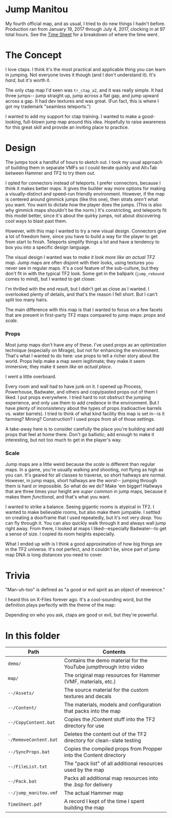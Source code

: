 Jump Manitou
============

My fourth official map, and as usual, I tried to do new things I hadn't before. Production
ran from January 19, 2017 through July 4, 2017, clocking in at 97 total hours. See the
[Time Sheet](https://github.com/alexwnovak/TF2Maps/raw/master/jump_manitou/TimeSheet.pdf) for a breakdown of where the time went.

# The Concept

I love ctaps. I think it's the most practical and applicable thing you can learn in jumping.
Not everyone loves it though (and I don't understand it). It's _hard_, but it's worth it.

The only ctap map I'd seen was `tr_ctap_a2`, and it was really simple. It had three jumps--
jump straight up, jump across a flat gap, and jump upward across a gap. It had dev textures
and was great. (Fun fact, this is where I got my trademark "seamless teleports.")

I wanted to add my support for ctap training. I wanted to make a good-looking, full-blown
jump map around this idea. Hopefully to raise awareness for this great skill and provide an
inviting place to practice.

# Design

The jumps took a handful of hours to sketch out. I took my usual approach of building them in
separate VMFs so I could iterate quickly and Alt+Tab between Hammer and TF2 to try them out.

I opted for connectors instead of teleports. I prefer connectors, because I think it makes
better maps. It gives the builder way more options for making a visually-distinct and speed-run
friendly environment. However, if the map is centered around gimmick jumps (like this one), then
strats _aren't_ what you want. You want to dictate _how_ the player does the jumps. (This is also
why gimmick maps shouldn't be the norm.) It's constricting, and teleports fit this model better,
since it's about the quirky jumps, not about discovering cool ways to blast past them.

However, with this map I wanted to try a new visual design. Connectors give a lot of freedom here,
since you have to build a way for the player to get from start to finish. Teleports simplify
things a lot and have a tendency to box you into a specific design language.

The visual design I wanted was to _make it look more like an actual TF2 map_. Jump maps are often
disjoint with their looks, using textures you never see in regular maps. It's a cool feature of
the sub-culture, but they don't fit in with the typical TF2 look. Some get in the ballpark
(`jump_rebound` comes to mind), but I wanted to get closer.

I'm thrilled with the end result, but I didn't get as close as I wanted. I overlooked plenty
of details, and that's the reason I fell short. But I can't split too many hairs.

The main difference with this map is that I wanted to focus on a few facets that are present 
in first-party TF2 maps compared to jump maps: _props_ and _scale_.

### Props

Most jump maps don't have any of these. I've used props as an optimization technique (especially
on Mirage), but not for enhancing the environment. That's what I wanted to do here: use props
to tell a richer story about the world. Props help make a map seem legitimate; they make it seem
immersive; they make it seem _like an actual place_.

I went a little overboard.

Every room and wall had to have junk on it. I opened up Process, Powerhouse, Badwater, and others
and copy/pasted props out of them I liked. I put props everywhere. I tried hard to not obstruct
the jumping experience, and only use them to add credence in the environment. But I have plenty of
inconsistency about the types of props (radioactive barrels vs. water barrels). I tried to think
of what kind facility this map is set in--is it farming? Mining? Construction? I used props from
all of those settings.

A take-away here is to consider carefully the place you're building and add props that feel at
home there. Don't go ballistic; add enough to make it interesting, but not too much to get in
the player's way.

### Scale

Jump maps are a little weird because the _scale_ is different than regular maps. In a game, you're
usually walking and shooting, not flying as high as you can. It's geared for all classes to
traverse, so short hallways are normal. However, in jump maps, short hallways are the _worst_--
jumping through them is hard or impossible. So what do we do? Make 'em bigger! Hallways that are
three times your height are _super common_ in jump maps, because it makes them _functional_, and
that's what you want.

I wanted to strike a balance. Seeing gigantic rooms is atypical in TF2. I wanted to make believable
rooms, but also make them jumpable. I settled on creating a doorframe that I used repeatedly, but
it's not very _deep_. You can fly through it. You can also quickly walk through it and always wall
jump right away. From there, I looked at maps I liked--especially Badwater--to get a sense of size.
I copied its room heights especially.

What I ended up with is I think a good approximation of how big things are in the TF2 universe.
It's not perfect, and it couldn't be, since part of jump map DNA _is_ long distances you need to
cover.

# Trivia

"Man-uh-too" is defined as "a good or evil spirit as an object of reverence."

I heard this on X-Files forever ago. It's a cool-sounding word, but the definition plays perfectly
with the theme of the map:

Depending on who you ask, ctaps are good or evil, but they're powerful.

# In this folder

| Path                      | Contents                                                             |
|---------------------------|----------------------------------------------------------------------|
| `demo/`                   | Contains the demo material for the YouTube jumpthrough intro video   |
| `map/`                    | The original map resources for Hammer (VMF, materials, etc.)         |
| `--/Assets/`              | The source material for the custom textures and decals               |
| `--/Content/`             | The materials, models and configuration that packs into the map      |
| `--/CopyContent.bat`      | Copies the /Content stuff into the TF2 directory for use             |
| `--/RemoveContent.bat`    | Deletes the content out of the TF2 directory for clean-slate testing |
| `--/SyncProps.bat`        | Copies the compiled props from Propper into the Content directory    |
| `--/FileList.txt`         | The "pack list" of all additional resources used by the map          |
| `--/Pack.bat`             | Packs all additional map resources into the .bsp for delivery        |
| `--/jump_manitou.vmf`     | The actual Hammer map                                                |
| `TimeSheet.pdf`           | A record I kept of the time I spent building the map                 |

